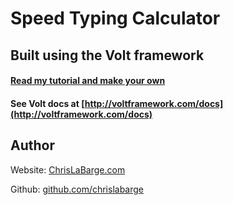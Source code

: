 # Speed Typing Calculator 
## Built using the Volt framework

#### [Read my tutorial and make your own](http://chrislabarge.github.io/typing-calculator)

#### See Volt docs at [http://voltframework.com/docs](http://voltframework.com/docs)

## Author
 Website: [ChrisLaBarge.com](http://chrislabarge.com)

 Github: [github.com/chrislabarge](https://github.com/chrislabarge)
